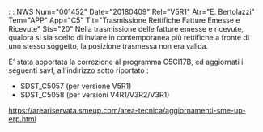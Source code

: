  :  : NWS Num="001452" Date="20180409" Rel="V5R1" Atr="E. Bertolazzi" Tem="APP" App="C5" Tit="Trasmissione Rettifiche Fatture Emesse e Ricevute" Sts="20"
 Nella trasmissione delle fatture emesse e ricevute, qualora si sia scelto di inviare in  contemporanea più rettifiche a fronte di uno stesso soggetto, la posizione trasmessa  non era valida.

 E' stata apportata la correzione al programma C5CI17B, ed aggiornati i seguenti savf, all'indirizzo
 sotto riportato : 
 <ul>
 <li>SDST_C5057 (per versione V5R1)</li>
 <li>SDST_C5058 (per versioni V4R1/V3R2/V3R1)</li></ul>

 https://areariservata.smeup.com/area-tecnica/aggiornamenti-sme-up-erp.html 